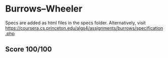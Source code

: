 # Burrows–Wheeler

Specs are added as html files in the specs folder. 
Alternatively, visit https://coursera.cs.princeton.edu/algs4/assignments/burrows/specification.php
## Score 100/100